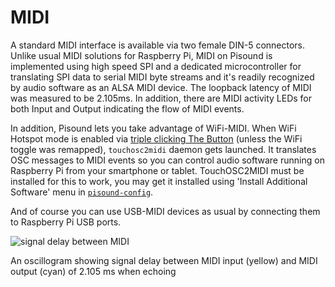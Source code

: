 # MIDI

A standard MIDI interface is available via two female DIN-5 connectors. Unlike usual MIDI solutions for Raspberry Pi, MIDI on Pisound is implemented using high speed SPI and a dedicated microcontroller for translating SPI data to serial MIDI byte streams and it's readily recognized by audio software as an ALSA MIDI device. The loopback latency of MIDI was measured to be 2.105ms. In addition, there are MIDI activity LEDs for both Input and Output indicating the flow of MIDI events.

In addition, Pisound lets you take advantage of WiFi-MIDI. When WiFi Hotspot mode is enabled via [triple clicking The Button](the-button.md#toggle_wifi_hotspotsh-toggle-wifi-hotspot-mode) (unless the WiFi toggle was remapped), `touchosc2midi` daemon gets launched. It translates OSC messages to MIDI events so you can control audio software running on Raspberry Pi from your smartphone or tablet.
TouchOSC2MIDI must be installed for this to work, you may get it installed using 'Install Additional Software' menu in [`pisound-config`](pisound-config.md).

And of course you can use USB-MIDI devices as usual by connecting them to Raspberry Pi USB ports.

![signal delay between MIDI](https://raw.githubusercontent.com/wiki/BlokasLabs/pisound-docs/images/midi_latency.png)

An oscillogram showing signal delay between MIDI input (yellow) and MIDI output (cyan) of 2.105 ms when echoing
